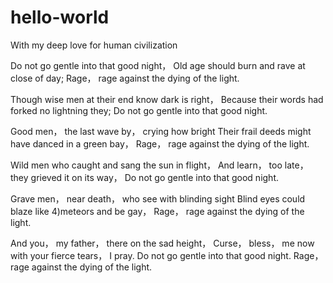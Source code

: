 # hello-world
With my deep love for human civilization

Do not go gentle into that good night，
Old age should burn and rave at close of day;
Rage， rage against the dying of the light.

Though wise men at their end know dark is right，
Because their words had forked no lightning they;
Do not go gentle into that good night.

Good men， the last wave by， crying how bright
Their frail deeds might have danced in a green bay，
Rage， rage against the dying of the light.

Wild men who caught and sang the sun in flight，
And learn， too late， they grieved it on its way，
Do not go gentle into that good night.

Grave men， near death， who see with blinding sight
Blind eyes could blaze like 4)meteors and be gay，
Rage， rage against the dying of the light.

And you， my father， there on the sad height，
Curse， bless， me now with your fierce tears， I pray.
Do not go gentle into that good night.
Rage， rage against the dying of the light. 
